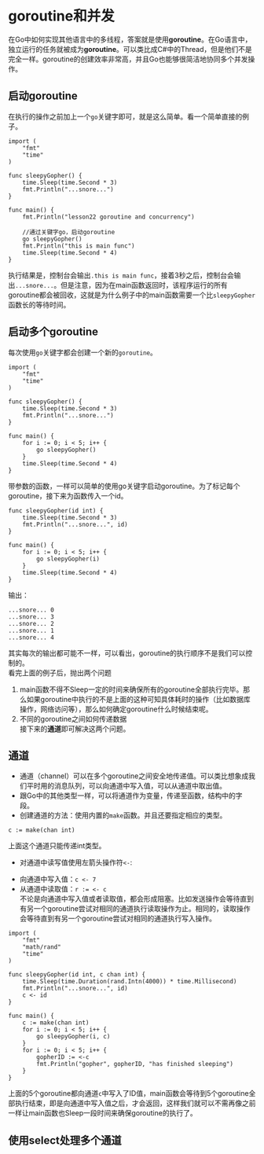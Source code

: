 # goroutine和并发

在Go中如何实现其他语言中的多线程，答案就是使用**goroutine**。在Go语言中，独立运行的任务就被成为**goroutine**。可以类比成C#中的Thread，但是他们不是完全一样。goroutine的创建效率非常高，并且Go也能够很简洁地协同多个并发操作。

## 启动goroutine
在执行的操作之前加上一个`go`关键字即可，就是这么简单。看一个简单直接的例子。
```
import (
	"fmt"
	"time"
)

func sleepyGopher() {
	time.Sleep(time.Second * 3)
	fmt.Println("...snore...")
}

func main() {
	fmt.Println("lesson22 goroutine and concurrency")

	//通过关键字go，启动goroutine
	go sleepyGopher()
	fmt.Println("this is main func")
	time.Sleep(time.Second * 4)
}
```
执行结果是，控制台会输出`.this is main func`，接着3秒之后，控制台会输出`...snore...`。但是注意，因为在main函数返回时，该程序运行的所有goroutine都会被回收，这就是为什么例子中的main函数需要一个比`sleepyGopher`函数长的等待时间。

## 启动多个goroutine
每次使用`go`关键字都会创建一个新的`goroutine`。
```
import (
	"fmt"
	"time"
)

func sleepyGopher() {
	time.Sleep(time.Second * 3)
	fmt.Println("...snore...")
}

func main() {
	for i := 0; i < 5; i++ {
		go sleepyGopher()
	}
	time.Sleep(time.Second * 4)
}
```
带参数的函数，一样可以简单的使用go关键字启动goroutine。为了标记每个goroutine，接下来为函数传入一个id。
```
func sleepyGopher(id int) {
	time.Sleep(time.Second * 3)
	fmt.Println("...snore...", id)
}

func main() {
	for i := 0; i < 5; i++ {
		go sleepyGopher(i)
	}
	time.Sleep(time.Second * 4)
}
```
输出：
```
...snore... 0
...snore... 3
...snore... 2
...snore... 1
...snore... 4

```
其实每次的输出都可能不一样，可以看出，goroutine的执行顺序不是我们可以控制的。   
看完上面的例子后，抛出两个问题
1. main函数不得不Sleep一定的时间来确保所有的goroutine全部执行完毕。那么如果goroutine中执行的不是上面的这种可知具体耗时的操作（比如数据库操作，网络访问等），那么如何确定goroutine什么时候结束呢。
2. 不同的goroutine之间如何传递数据   
接下来的**通道**即可解决这两个问题。

## 通道
* 通道（channel）可以在多个goroutine之间安全地传递值。可以类比想象成我们平时用的消息队列，可以向通道中写入值，可以从通道中取出值。   
* 跟Go中的其他类型一样，可以将通道作为变量，传递至函数，结构中的字段。
* 创建通道的方法：使用内置的`make`函数。并且还要指定相应的类型。
```
c := make(chan int)
```
上面这个通道只能传递int类型。
* 对通道中读写值使用左箭头操作符`<-`:
- 向通道中写入值：`c <- 7`
- 从通道中读取值：`r := <- c`   
不论是向通道中写入值或者读取值，都会形成阻塞。比如发送操作会等待直到有另一个goroutine尝试对相同的通道执行读取操作为止。相同的，读取操作会等待直到有另一个goroutine尝试对相同的通道执行写入操作。
```
import (
	"fmt"
	"math/rand"
	"time"
)

func sleepyGopher(id int, c chan int) {
	time.Sleep(time.Duration(rand.Intn(4000)) * time.Millisecond)
	fmt.Println("...snore...", id)
	c <- id
}

func main() {
	c := make(chan int)
	for i := 0; i < 5; i++ {
		go sleepyGopher(i, c)
	}
	for i := 0; i < 5; i++ {
		gopherID := <-c
		fmt.Println("gopher", gopherID, "has finished sleeping")
	}
}
```
上面的5个goroutine都向通道`c`中写入了ID值，main函数会等待到5个goroutine全部执行结束，即是向通道中写入值之后，才会返回，这样我们就可以不需再像之前一样让main函数也Sleep一段时间来确保goroutine的执行了。

## 使用select处理多个通道